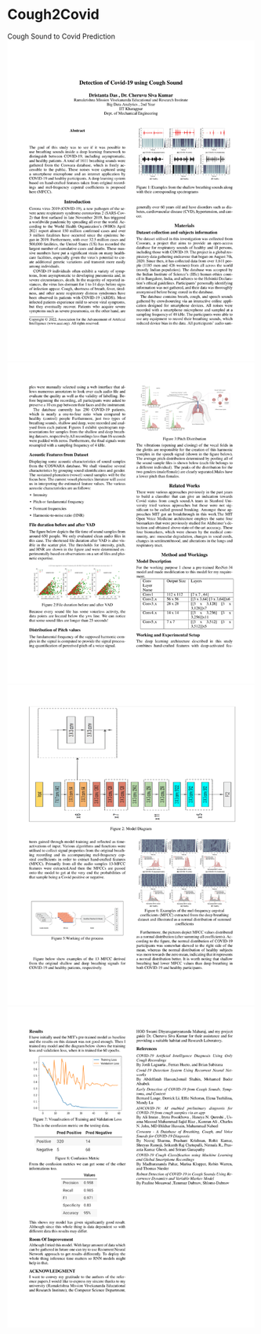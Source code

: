 # Cough2Covid
Cough Sound to Covid Prediction
![im1](https://github.com/dasdristanta13/Cough2Covid/blob/main/Dristanta_Das_Summer_Project_Report/Dristanta_Das_Summer_Project_Report-1.png?raw=True)
![im2](https://github.com/dasdristanta13/Cough2Covid/blob/main/Dristanta_Das_Summer_Project_Report/Dristanta_Das_Summer_Project_Report-2.png?raw=True)
![im3](https://github.com/dasdristanta13/Cough2Covid/blob/main/Dristanta_Das_Summer_Project_Report/Dristanta_Das_Summer_Project_Report-3.png?raw=True)
![im4](https://github.com/dasdristanta13/Cough2Covid/blob/main/Dristanta_Das_Summer_Project_Report/Dristanta_Das_Summer_Project_Report-4.png?raw=True)
